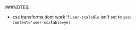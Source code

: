 ###NOTES:
- css transforms dont work if `user-scalable` isn't set to `yes`: `content="user-scalable=yes`